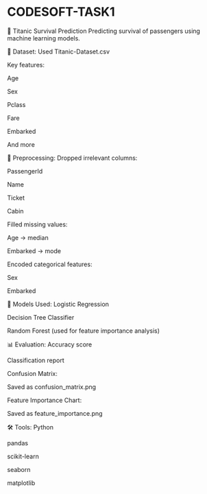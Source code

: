 # CODESOFT-TASK1

🚢 Titanic Survival Prediction
Predicting survival of passengers using machine learning models.

📁 Dataset:
Used Titanic-Dataset.csv

Key features:

Age

Sex

Pclass

Fare

Embarked

And more

🔧 Preprocessing:
Dropped irrelevant columns:

PassengerId

Name

Ticket

Cabin

Filled missing values:

Age → median

Embarked → mode

Encoded categorical features:

Sex

Embarked

🤖 Models Used:
Logistic Regression

Decision Tree Classifier

Random Forest (used for feature importance analysis)

📊 Evaluation:
Accuracy score

Classification report

Confusion Matrix:

Saved as confusion_matrix.png

Feature Importance Chart:

Saved as feature_importance.png

🛠️ Tools:
Python

pandas

scikit-learn

seaborn

matplotlib






